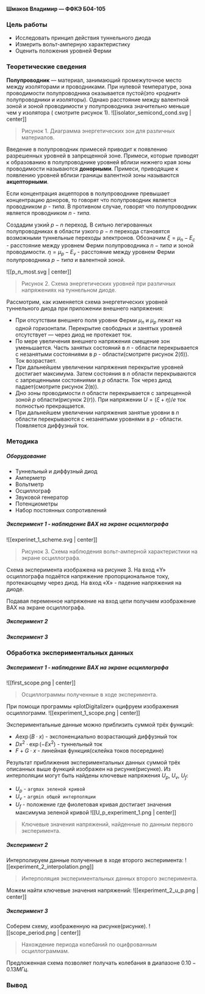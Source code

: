 **Шмаков Владимир — ФФКЭ Б04-105**
###  Цель работы

- Исследовать принцип действия туннельного диода
- Измерить вольт-амперную характеристику 
- Оценить положения уровней Ферми

### Теоретические сведения 

**Полупроводник** — материал, занимающий промежуточное место между изоляторами и проводниками. При нулевой температуре, зона проводимости полупроводника оказывается пустой(это «роднит» полупроводники и изоляторы). Однако расстояние между валентной зоной и зоной проводимости у полупроводника значительно меньше чем у изолятора ( cмотрите рисунок 1).
![[isolator_semicond_cond.svg | center]]
> Рисунок 1. Диаграмма энергетических зон для различных материалов.

Введение в полупроводник примесей приводит к появлению разрешенных уровней в запрещенной зоне. Примеси, которые приводят к образованию в полупроводнике уровней вблизи нижнего края зоны проводимости называются **донорными**. Примеси, приводящие к появлению уровней вблизи границы валентной зоны называются **акцепторными**. 

Если концентрация акцепторов в полупроводнике превышает концентрацию доноров, то говорят что полупроводник является проводником *p - типа*. В противном случае, говорят что полупроводник является проводником *n - типа*.

Создадим узкий $p-n$ переход.  В сильно легированных полупроводниках в области узкого $p - n$ перехода становятся возможными туннельные переходы электронов.  Обозначим $\xi = \mu_{n} - E_{c}$ - расстояние между уровнем Ферми полупроводника $n - типа$ и зоной проводимости. $\eta = \mu_{p} - E_{v}$ - расстояние между уровнем Ферми полупроводника $p - типа$ и валентной зоной.

![[p_n_most.svg | center]]
>Рисунок 2. Схема энергетических уровней при различных напряжениях на туннельном диоде.

Рассмотрим, как изменяется схема энергетических уровней туннельного диода при приложении внешнего напряжения:
- При отсутствии внешнего поля уровни Ферми $\mu_n$ и $\mu_p$ лежат на одной горизонтали. Перекрытие свободных и занятых уровней отсутствует — через диод не протекает ток.
- По мере увеличения внешнего напряжения смещение зон уменьшается. Часть занятых состояний в $n$ - области перекрывается с незанятыми состояниями в $p$ - области(смотрите рисунок 2(б)). Ток возрастает.
- При дальнейшем увеличении напряжения перекрытие уровней достигает максимума. Затем состояния в $n$ области перекрываются с запрещенными состояниями в $p$ области. Ток через диод падает(смотрите рисунок 2(в)).
-  Дно зоны проводимости $n$ области перекрывается с запрещенной зоной $p$ области(рисунок 2(г)). При напряжении $U = (\xi + \eta) / e$ ток полностью прекращается.
-  При дальнейшем увеличении напряжения занятые уровни в $n$ области перекрываются с незанятыми уровнями в $p$ - области. Появляется диффузный ток. 

### Методика

##### Оборудование
- Туннельный и диффузный диод
- Амперметр 
- Вольтметр
- Осциллограф 
- Звуковой генератор
- Потенциометры
- Набор постоянных сопротивлений
##### Эксперимент 1 - наблюдение ВАХ на экране осциллографа
![[experinet_1_scheme.svg | center]]
> Рисунок 3. Схема наблюдения вольт-амперной характеристики на экране осциллографа.

Схема эксперимента изображена на рисунке 3. На вход «Y» осциллографа подаётся напряжение пропорциональное току, протекающему через диод. На вход «X» - падение напряжения на диоде.

Подавая переменное напряжение на вход цепи получаем изображение ВАХ на экране осциллографа.


##### Эксперимент 2


##### Эксперимент 3

### Обработка экспериментальных данных

##### Эксперимент 1 - наблюдение ВАХ на экране осциллографа

![[first_scope.png | center]]
> Осциллограммы полученные в ходе эксперимента.

При помощи программы «plotDigitalizer» оцифруем изображения осциллограмм.
![[experiment_1_scope.png | center]]

Экспериментальные данные можно приблизить суммой трёх функций:
- $A \operatorname{exp}(B \cdot x)$ - экспоненциально возрастающий диффузный ток 
- $D x^{2} \cdot \operatorname{exp}(-E x^{2})$ - туннельный ток
- $F + G \cdot x$ - линейная функция(склейка токов посередине)

Результат приближения экспериментальных данных суммой трёх описанных выше функций изображен на рисунке(рисунке). Из интерполяции могут быть найдены ключевые напряжения $U_{p}$, $U_{v}$, $U_{f}$:
- $U_p$ - `argmax зеленой кривой`
- $U_v$ - `argmin общей интерполяции`
- $U_{f}$ - положение где фиолетовая кривая достигает значения максимума зеленой кривой
![[U_p_experiment_1.png | center]]
> Ключевые значения напряжений, найденные по данным первого эксперимента.
##### Эксперимент 2

Интерполируем данные полученные в ходе второго эксперимента:
![[experiment_2_interpolation.png]]
> Интерполяция экспериментальных данных второго эксперимента.

Можем найти ключевые значения напряжений:
![[experiment_2_u_p.png | center]]

##### Эксперимент 3

Соберем схему, изображенную на рисунке(рисунке). 
![[scope_period.png | center]]
> Нахождение периода колебаний по оцифрованным осциллограммам.

Предложенная схема позволяет получать колебания в диапазоне $0.10 - 0.13 МГц$.
### Вывод

